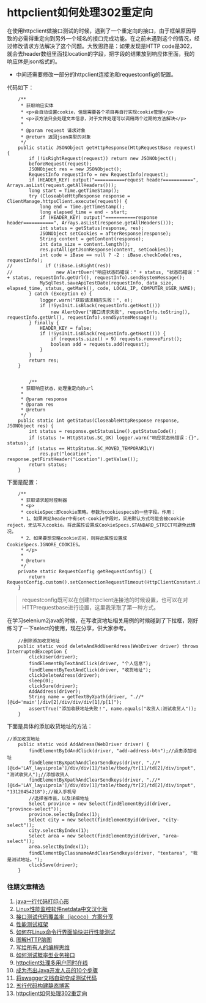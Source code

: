 # httpclient如何处理302重定向

在使用httpclient做接口测试的时候，遇到了一个重定向的接口，由于框架原因导致的必需得重定向到另外一个域名的接口完成功能。在之前未遇到这个的情况，经过修改请求方法解决了这个问题。大致思路是：如果发现是HTTP code是302，就会去header数组里面找location的字段，把字段的结果放到响应体里面，我的响应体是json格式的。

* 中间还需要修改一部分的httpclient连接池和requestconfig的配置。

代码如下：

```
    /**
     * 获取响应实体
     * <p>会自动设置cookie，但是需要各个项目再自行实现cookie管理</p>
     * <p>该方法只会处理文本信息，对于文件处理可以调用两个过期的方法解决</p>
     *
     * @param request 请求对象
     * @return 返回json类型的对象
     */
    public static JSONObject getHttpResponse(HttpRequestBase request) {
        if (!isRightRequest(request)) return new JSONObject();
        beforeRequest(request);
        JSONObject res = new JSONObject();
        RequestInfo requestInfo = new RequestInfo(request);
        if (HEADER_KEY) output("===========request header===========", Arrays.asList(request.getAllHeaders()));
        long start = Time.getTimeStamp();
        try (CloseableHttpResponse response = ClientManage.httpsClient.execute(request)) {
            long end = Time.getTimeStamp();
            long elapsed_time = end - start;
            if (HEADER_KEY) output("===========response header===========", Arrays.asList(response.getAllHeaders()));
            int status = getStatus(response, res);
            JSONObject setCookies = afterResponse(response);
            String content = getContent(response);
            int data_size = content.length();
            res.putAll(getJsonResponse(content, setCookies));
            int code = iBase == null ? -2 : iBase.checkCode(res, requestInfo);
//            if (!iBase.isRight(res))
//                new AlertOver("响应状态码错误：" + status, "状态码错误：" + status, requestInfo.getUrl(), requestInfo).sendSystemMessage();
            MySqlTest.saveApiTestDate(requestInfo, data_size, elapsed_time, status, getMark(), code, LOCAL_IP, COMPUTER_USER_NAME);
        } catch (Exception e) {
            logger.warn("获取请求相应失败！", e);
            if (!SysInit.isBlack(requestInfo.getHost()))
                new AlertOver("接口请求失败", requestInfo.toString(), requestInfo.getUrl(), requestInfo).sendSystemMessage();
        } finally {
            HEADER_KEY = false;
            if (!SysInit.isBlack(requestInfo.getHost())) {
                if (requests.size() > 9) requests.removeFirst();
                boolean add = requests.add(request);
            }
        }
        return res;
    }
    
    
        /**
     * 获取响应状态，处理重定向的url
     *
     * @param response
     * @param res
     * @return
     */
    public static int getStatus(CloseableHttpResponse response, JSONObject res) {
        int status = response.getStatusLine().getStatusCode();
        if (status != HttpStatus.SC_OK) logger.warn("响应状态码错误：{}", status);
        if (status == HttpStatus.SC_MOVED_TEMPORARILY)
            res.put("location", response.getFirstHeader("Location").getValue());
        return status;
    }
``` 

下面是配置：


```
    /**
     * 获取请求超时控制器
     * <p>
     * cookieSpec:即cookie策略。参数为cookiespecs的一些字段。作用：
     * 1、如果网站header中有set-cookie字段时，采用默认方式可能会被cookie reject，无法写入cookie。将此属性设置成CookieSpecs.STANDARD_STRICT可避免此情况。
     * 2、如果要想忽略cookie访问，则将此属性设置成CookieSpecs.IGNORE_COOKIES。
     * </p>
     *
     * @return
     */
    private static RequestConfig getRequestConfig() {
        return RequestConfig.custom().setConnectionRequestTimeout(HttpClientConstant.CONNECT_REQUEST_TIMEOUT).setConnectTimeout(HttpClientConstant.CONNECT_TIMEOUT).setSocketTimeout(HttpClientConstant.SOCKET_TIMEOUT).setCookieSpec(CookieSpecs.IGNORE_COOKIES).setRedirectsEnabled(false).build();
    }
```

> requestconfig既可以在创建httpclient连接池的时候设置，也可以在对HTTPrequestbase进行设置，这里我采取了第一种方式。

在学习selenium2java的时候，在写收货地址相关用例的时候碰到了下拉框，刚好练习了一下select的使用，现在分享，供大家参考。


```
	//删除添加收货地址
	public static void deleteAndAddUserAdress(WebDriver driver) throws InterruptedException {
		clickUser(driver);
		findElementByTextAndClick(driver, "个人信息");
		findElementByTextAndClick(driver, "收货地址");
		clickDeleteAdress(driver);
		sleep(0);
		clickSure(driver);
		AddAddress(driver);
		String name = getTextByXpath(driver, ".//*[@id='main']/div[2]/div/div/div[1]/p[1]");
		assertTrue("添加收获地址失败！", name.equals("收货人:测试收货人"));
	}
```
下面是具体的添加收货地址的方法：

```
//添加收货地址
	public static void AddAdress(WebDriver driver) {
		findElementByIdAndClick(driver, "add-address-btn");//点击添加地址
		findElementByXpathAndClearSendkeys(driver, ".//*[@id='LAY_layuipro1a']/div/div[1]/table/tbody/tr[1]/td[2]/div/input", "测试收货人");//添加收货人
		findElementByXpathAndClearSendkeys(driver, ".//*[@id='LAY_layuipro1a']/div/div[1]/table/tbody/tr[2]/td[2]/div/input", "13120454218");//输入手机号
		//选择省市县，以及详细地址
		Select province = new Select(findElementByid(driver, "province-select"));
		province.selectByIndex(1);
		Select city = new Select(findElementByid(driver, "city-select"));
		city.selectByIndex(1);			
		Select area = new Select(findElementByid(driver, "area-select"));
		area.selectByIndex(1);
		findElementByClassnameAndClearSendkeys(driver, "textarea", "我是测试地址。");
		clickSave(driver);
	}
```

### 往期文章精选

1. [java一行代码打印心形](https://mp.weixin.qq.com/s/QPSryoSbViVURpSa9QXtpg)
2. [Linux性能监控软件netdata中文汉化版](https://mp.weixin.qq.com/s/fdXtK-5WwKnxjLZdyg6-nA)
3. [接口测试代码覆盖率（jacoco）方案分享](https://mp.weixin.qq.com/s/D73Sq6NLjeRKN8aCpGLOjQ)
4. [性能测试框架](https://mp.weixin.qq.com/s/3_09j7-5ex35u30HQRyWug)
5. [如何在Linux命令行界面愉快进行性能测试](https://mp.weixin.qq.com/s/fwGqBe1SpA2V0lPfAOd04Q)
6. [图解HTTP脑图](https://mp.weixin.qq.com/s/100Vm8FVEuXs0x6rDGTipw)
7. [写给所有人的编程思维](https://mp.weixin.qq.com/s/Oj33UCnYfbUgzsBzEm2GPQ)
8. [如何测试概率型业务接口](https://mp.weixin.qq.com/s/kUVffhjae3eYivrGqo6ZMg)
9. [httpclient处理多用户同时在线](https://mp.weixin.qq.com/s/Nuc30Fwy6-Qyr-Pc65t1_g)
10. [成为杰出Java开发人员的10个步骤](https://mp.weixin.qq.com/s/UCNOTSzzvTXwiUX6xpVlyA)
11. [将swagger文档自动变成测试代码](https://mp.weixin.qq.com/s/SY8mVenj0zMe5b47GS9VSQ)
12. [五行代码构建静态博客](https://mp.weixin.qq.com/s/hZnimJOg5OqxRSDyFvuiiQ)
13. [httpclient如何处理302重定向](https://mp.weixin.qq.com/s/vg354AjPKhIZsnSu4GZjZg)

